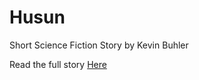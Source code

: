 # Husun
Short Science Fiction Story by Kevin Buhler

Read the full story [Here](https://docs.google.com/viewer?url=https://raw.githubusercontent.com/kevbuh/husun/main/Husun_Kevin_Buhler_May_2022.pdf)
